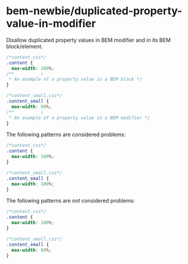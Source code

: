 # bem-newbie/duplicated-property-value-in-modifier

Disallow duplicated property values in BEM modifier and in its BEM block/element.

```css
/*content.css*/
.content {
  max-width: 100%;
/**          ↑
 * An example of a property value in a BEM block */
}

/*content_small.css*/
.content_small {
  max-width: 60%;
/**          ↑
 * An example of a property value in a BEM modifier */
}
```

The following patterns are considered problems:

```css
/*content.css*/
.content {
  max-width: 100%;
}

/*content_small.css*/
.content_small {
  max-width: 100%;
}
```

The following patterns are *not* considered problems:

```css
/*content.css*/
.content {
  max-width: 100%;
}

/*content_small.css*/
.content_small {
  max-width: 60%;
}
```
